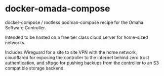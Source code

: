# docker-omada-compose
docker-compose / rootless podman-compose recipe
for the Omaha Software Controller.

Intended to be hosted on a free tier class cloud server 
for home-sized networks.

Includes Wireguard for a site to site VPN with the home
network, cloudflared for exposing the controller to the
internet behind zero trust authentication, and sftpgo
for pushing backups from the controller to an S3 compatible
storage backend.

